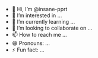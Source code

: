 - 👋 Hi, I’m @insane-pprt
- 👀 I’m interested in ...
- 🌱 I’m currently learning ...
- 💞️ I’m looking to collaborate on ...
- 📫 How to reach me ...
- 😄 Pronouns: ...
- ⚡ Fun fact: ...

<!---
insane-pprt/insane-pprt is a ✨ special ✨ repository because its `README.md` (this file) appears on your GitHub profile.
You can click the Preview link to take a look at your changes.
--->
